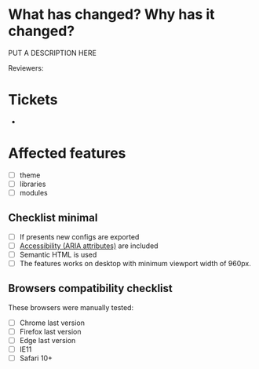 # What has changed? Why has it changed?

PUT A DESCRIPTION HERE

Reviewers:

# Tickets

- 

# Affected features

- [ ] theme
- [ ] libraries
- [ ] modules

## Checklist minimal

- [ ] If presents new configs are exported
- [ ] [Accessibility (ARIA attributes)](https://w3c.github.io/using-aria/) are included
- [ ] Semantic HTML is used
- [ ] The features works on desktop with minimum viewport width of 960px.

## Browsers compatibility checklist

These browsers were manually tested:

- [ ] Chrome last version
- [ ] Firefox last version
- [ ] Edge last version
- [ ] IE11
- [ ] Safari 10+
